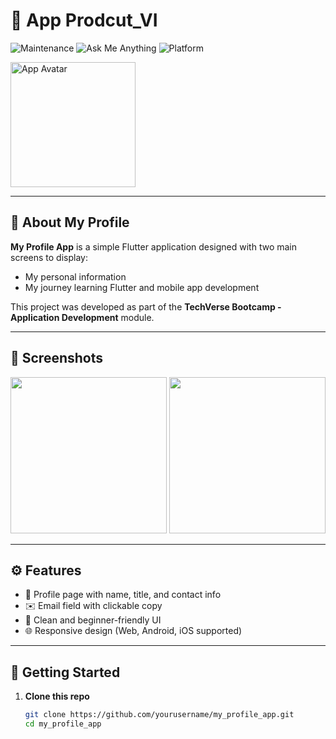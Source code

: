 # 🎯 App Prodcut_VI

![Maintenance](https://img.shields.io/badge/Maintenance-yes-brightgreen) 
![Ask Me Anything](https://img.shields.io/badge/Ask%20me-anything-1abc9c.svg)
![Platform](https://img.shields.io/badge/Platform-Android%20%7C%20iOS%20%7C%20Web-blue)

<img src="https://drive.google.com/u/0/drive-viewer/AKGpihZhSFzteQ_THwhQ-mERNb3pqtQDT2IUfKFx2s1j3xz60oB1Tp-6woA0X6PxTdqvjLLVNQ5e1X27LTUv4N3ofY_bRjm2XxDGaqU=s1600-rw-v1" width="200" alt="App Avatar" align="center" />

---

## 📌 About My Profile

**My Profile App** is a simple Flutter application designed with two main screens to display:

- My personal information
- My journey learning Flutter and mobile app development

This project was developed as part of the **TechVerse Bootcamp - Application Development** module.

---

## 📸 Screenshots

<p float="left">
  <img src="https://res.cloudinary.com/drkjgtjx7/image/upload/v1753980385/Screenshot_2025-07-31-23-38-18-218_com.example.banhat_kbngoy.jpg" width="250" />
  <img src="https://res.cloudinary.com/drkjgtjx7/image/upload/v1753980385/Screenshot_2025-07-31-23-38-03-649_com.example.banhat_xyejfg.jpg" width="250" />
</p>

---

## ⚙️ Features

- 🧑 Profile page with name, title, and contact info
- ✉️ Email field with clickable copy
- 🎨 Clean and beginner-friendly UI
- 🌐 Responsive design (Web, Android, iOS supported)

---

## 🚀 Getting Started

1. **Clone this repo**
   ```bash
   git clone https://github.com/yourusername/my_profile_app.git
   cd my_profile_app
